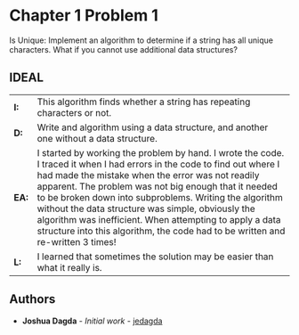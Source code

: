 # Chapter 1 Problem 1

Is Unique: Implement an algorithm to determine if a string has all unique characters. What if you
cannot use additional data structures?

## IDEAL 
 <table style="width:100%">
  <tr>
    <td><B>I:</B></td>
   <td>This algorithm finds whether a string has repeating characters or not.</td>
    <tr>
    <td><B>D:</B></td>
    <td>Write and algorithm using a data structure, and another one without a data structure.</td>
  </tr>
  <tr>
    <td><B>EA:</B></td>
    <td>I started by working the problem by hand. I wrote the code. I traced it when I had errors in the code to find out where I had made the mistake when the error was not readily apparent. The problem was not big enough that it needed to be broken down into subproblems. Writing the algorithm without the data structure was simple, obviously the algorithm was inefficient. When attempting to apply a data structure into this algorithm, the code had to be written and re-written 3 times! </td>
  </tr>
  <tr>
    <td><B>L:</B></td>
    <td>I learned that sometimes the solution may be easier than what it really is.</td>
  </tr>
</table> 

## Authors

* **Joshua Dagda** - *Initial work* - [jedagda](https://github.com/jedagda)
